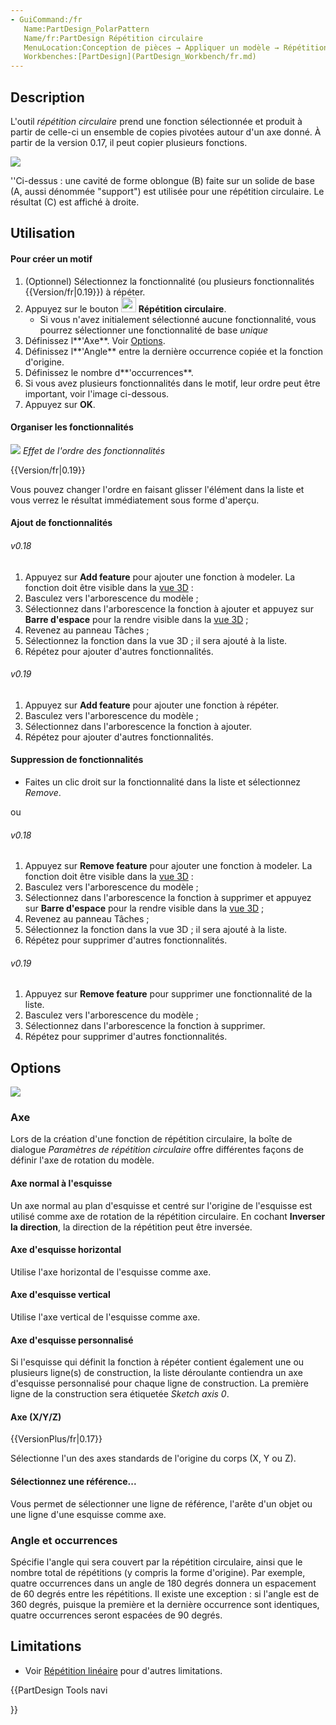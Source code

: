 ```yaml
---
- GuiCommand:/fr
   Name:PartDesign_PolarPattern
   Name/fr:PartDesign Répétition circulaire
   MenuLocation:Conception de pièces → Appliquer un modèle → Répétition circulaire
   Workbenches:[PartDesign](PartDesign_Workbench/fr.md)
---
```


## Description

L\'outil *répétition circulaire* prend une fonction sélectionnée et produit à partir de celle-ci un ensemble de copies pivotées autour d\'un axe donné. À partir de la version 0.17, il peut copier plusieurs fonctions.

![](images/PartDesign_PolarPattern_example.png )

\'\'Ci-dessus : une cavité de forme oblongue (B) faite sur un solide de base (A, aussi dénommée \"support\") est utilisée pour une répétition circulaire. Le résultat (C) est affiché à droite.

## Utilisation

#### Pour créer un motif 

1.  (Optionnel) Sélectionnez la fonctionnalité (ou plusieurs fonctionnalités {{Version/fr|0.19}}) à répéter.
2.  Appuyez sur le bouton **<img src=images/PartDesign_PolarPattern.svg style="width:24px">** **Répétition circulaire**.
    -   Si vous n\'avez initialement sélectionné aucune fonctionnalité, vous pourrez sélectionner une fonctionnalité de base *unique*
3.  Définissez l**\'Axe**. Voir [Options](#Options.md).
4.  Définissez l**\'Angle** entre la dernière occurrence copiée et la fonction d\'origine.
5.  Définissez le nombre d**\'occurrences**.
6.  Si vous avez plusieurs fonctionnalités dans le motif, leur ordre peut être important, voir l\'image ci-dessous.
7.  Appuyez sur **OK**.

#### Organiser les fonctionnalités 

![](images/PartDesign_feature-order.gif ) *Effet de l'ordre des fonctionnalités*


{{Version/fr|0.19}}

Vous pouvez changer l\'ordre en faisant glisser l\'élément dans la liste et vous verrez le résultat immédiatement sous forme d\'aperçu.

#### Ajout de fonctionnalités 

###### v0.18

1.  Appuyez sur **Add feature** pour ajouter une fonction à modeler. La fonction doit être visible dans la [vue 3D](3D_view.md) :
2.  Basculez vers l\'arborescence du modèle ;
3.  Sélectionnez dans l\'arborescence la fonction à ajouter et appuyez sur **Barre d'espace** pour la rendre visible dans la [vue 3D](3D_view.md) ;
4.  Revenez au panneau Tâches ;
5.  Sélectionnez la fonction dans la vue 3D ; il sera ajouté à la liste.
6.  Répétez pour ajouter d\'autres fonctionnalités.

###### v0.19

1.  Appuyez sur **Add feature** pour ajouter une fonction à répéter.
2.  Basculez vers l\'arborescence du modèle ;
3.  Sélectionnez dans l\'arborescence la fonction à ajouter.
4.  Répétez pour ajouter d\'autres fonctionnalités.

#### Suppression de fonctionnalités 

-   Faites un clic droit sur la fonctionnalité dans la liste et sélectionnez *Remove*.

ou

###### v0.18 

1.  Appuyez sur **Remove feature** pour ajouter une fonction à modeler. La fonction doit être visible dans la [vue 3D](3D_view.md) :
2.  Basculez vers l\'arborescence du modèle ;
3.  Sélectionnez dans l\'arborescence la fonction à supprimer et appuyez sur **Barre d'espace** pour la rendre visible dans la [vue 3D](3D_view.md) ;
4.  Revenez au panneau Tâches ;
5.  Sélectionnez la fonction dans la vue 3D ; il sera ajouté à la liste.
6.  Répétez pour supprimer d\'autres fonctionnalités.

###### v0.19 

1.  Appuyez sur **Remove feature** pour supprimer une fonctionnalité de la liste.
2.  Basculez vers l\'arborescence du modèle ;
3.  Sélectionnez dans l\'arborescence la fonction à supprimer.
4.  Répétez pour supprimer d\'autres fonctionnalités.

## Options

![](images/Polarpattern_parameters.png )

### Axe

Lors de la création d\'une fonction de répétition circulaire, la boîte de dialogue *Paramètres de répétition circulaire* offre différentes façons de définir l\'axe de rotation du modèle.

#### Axe normal à l\'esquisse 

Un axe normal au plan d\'esquisse et centré sur l\'origine de l\'esquisse est utilisé comme axe de rotation de la répétition circulaire. En cochant **Inverser la direction**, la direction de la répétition peut être inversée.

#### Axe d\'esquisse horizontal 

Utilise l\'axe horizontal de l\'esquisse comme axe.

#### Axe d\'esquisse vertical 

Utilise l\'axe vertical de l\'esquisse comme axe.

#### Axe d\'esquisse personnalisé 

Si l\'esquisse qui définit la fonction à répéter contient également une ou plusieurs ligne(s) de construction, la liste déroulante contiendra un axe d\'esquisse personnalisé pour chaque ligne de construction. La première ligne de la construction sera étiquetée *Sketch axis 0*.

#### Axe (X/Y/Z) 


{{VersionPlus/fr|0.17}}

Sélectionne l\'un des axes standards de l\'origine du corps (X, Y ou Z).

#### Sélectionnez une référence\... 

Vous permet de sélectionner une ligne de référence, l\'arête d\'un objet ou une ligne d\'une esquisse comme axe.

### Angle et occurrences 

Spécifie l\'angle qui sera couvert par la répétition circulaire, ainsi que le nombre total de répétitions (y compris la forme d\'origine). Par exemple, quatre occurrences dans un angle de 180 degrés donnera un espacement de 60 degrés entre les répétitions. Il existe une exception : si l\'angle est de 360 degrés, puisque la première et la dernière occurrence sont identiques, quatre occurrences seront espacées de 90 degrés. 


## Limitations

-   Voir [Répétition linéaire](PartDesign_LinearPattern/fr#Limitations.md) pour d\'autres limitations.








{{PartDesign Tools navi

}} 
